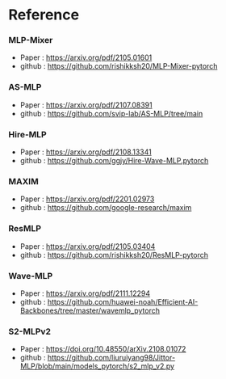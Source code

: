 # Reference

### MLP-Mixer

- Paper : https://arxiv.org/pdf/2105.01601
- github : https://github.com/rishikksh20/MLP-Mixer-pytorch

### AS-MLP

- Paper : https://arxiv.org/pdf/2107.08391
- github : https://github.com/svip-lab/AS-MLP/tree/main

### Hire-MLP

- Paper : https://arxiv.org/pdf/2108.13341
- github : https://github.com/ggjy/Hire-Wave-MLP.pytorch

### MAXIM

- Paper : https://arxiv.org/pdf/2201.02973
- github : https://github.com/google-research/maxim

### ResMLP

- Paper : https://arxiv.org/pdf/2105.03404
- github : https://github.com/rishikksh20/ResMLP-pytorch

### Wave-MLP

- Paper : https://arxiv.org/pdf/2111.12294
- github : https://github.com/huawei-noah/Efficient-AI-Backbones/tree/master/wavemlp_pytorch

### S2-MLPv2

- Paper : https://doi.org/10.48550/arXiv.2108.01072
- github : https://github.com/liuruiyang98/Jittor-MLP/blob/main/models_pytorch/s2_mlp_v2.py